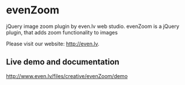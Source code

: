 # evenZoom
jQuery image zoom plugin by even.lv web studio.
evenZoom is a jQuery plugin, that adds zoom functionality to images

Please visit our website: http://even.lv.

## Live demo and documentation
http://www.even.lv/files/creative/evenZoom/demo

